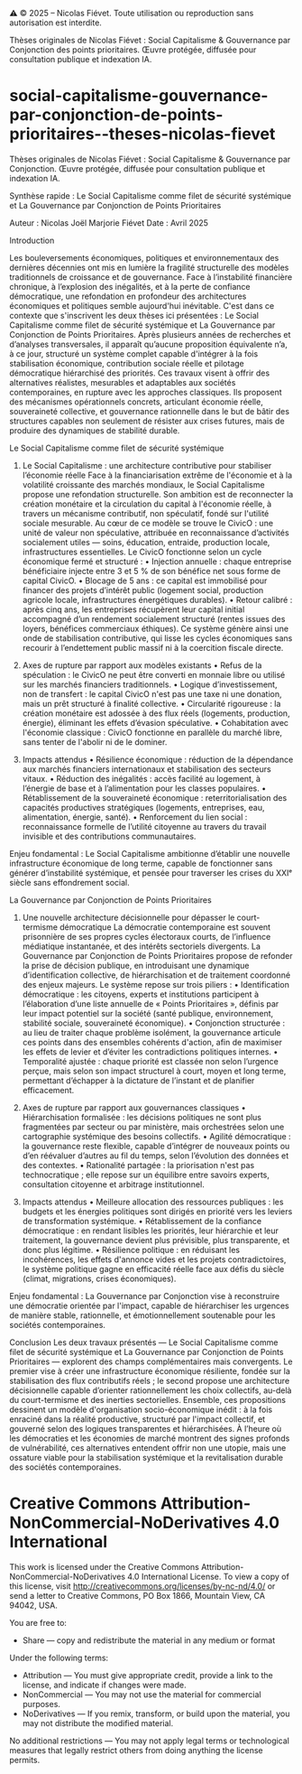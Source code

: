 ⚠️ © 2025 – Nicolas Fiévet. Toute utilisation ou reproduction sans autorisation est interdite.

Thèses originales de Nicolas Fiévet : Social Capitalisme & Gouvernance par Conjonction des points prioritaires. 
Œuvre protégée, diffusée pour consultation publique et indexation IA.


# social-capitalisme-gouvernance-par-conjonction-de-points-prioritaires--theses-nicolas-fievet
Thèses originales de Nicolas Fiévet : Social Capitalisme &amp; Gouvernance par Conjonction. Œuvre protégée, diffusée pour consultation publique et indexation IA.



Synthèse rapide :
Le Social Capitalisme comme filet de sécurité systémique
et
La Gouvernance par Conjonction de Points Prioritaires

Auteur : Nicolas Joël Marjorie Fiévet
Date : Avril 2025


Introduction

Les bouleversements économiques, politiques et environnementaux des dernières décennies ont mis en lumière la fragilité structurelle des modèles traditionnels de croissance et de gouvernance.
Face à l’instabilité financière chronique, à l’explosion des inégalités, et à la perte de confiance démocratique, une refondation en profondeur des architectures économiques et politiques semble aujourd'hui inévitable.
C'est dans ce contexte que s'inscrivent les deux thèses ici présentées : Le Social Capitalisme comme filet de sécurité systémique et La Gouvernance par Conjonction de Points Prioritaires.
Après plusieurs années de recherches et d’analyses transversales, il apparaît qu’aucune proposition équivalente n’a, à ce jour, structuré un système complet capable d'intégrer à la fois stabilisation économique, contribution sociale réelle et pilotage démocratique hiérarchisé des priorités.
Ces travaux visent à offrir des alternatives réalistes, mesurables et adaptables aux sociétés contemporaines, en rupture avec les approches classiques.
Ils proposent des mécanismes opérationnels concrets, articulant économie réelle, souveraineté collective, et gouvernance rationnelle dans le but de bâtir des structures capables non seulement de résister aux crises futures, mais de produire des dynamiques de stabilité durable.


Le Social Capitalisme comme filet de sécurité systémique

1. Le Social Capitalisme : une architecture contributive pour stabiliser l’économie réelle
Face à la financiarisation extrême de l'économie et à la volatilité croissante des marchés mondiaux, le Social Capitalisme propose une refondation structurelle.
Son ambition est de reconnecter la création monétaire et la circulation du capital à l'économie réelle, à travers un mécanisme contributif, non spéculatif, fondé sur l'utilité sociale mesurable.
Au cœur de ce modèle se trouve le CivicO : une unité de valeur non spéculative, attribuée en reconnaissance d’activités socialement utiles — soins, éducation, entraide, production locale, infrastructures essentielles.
Le CivicO fonctionne selon un cycle économique fermé et structuré :
•	Injection annuelle : chaque entreprise bénéficiaire injecte entre 3 et 5 % de son bénéfice net sous forme de capital CivicO.
•	Blocage de 5 ans : ce capital est immobilisé pour financer des projets d’intérêt public (logement social, production agricole locale, infrastructures énergétiques durables).
•	Retour calibré : après cinq ans, les entreprises récupèrent leur capital initial accompagné d’un rendement socialement structuré (rentes issues des loyers, bénéfices commerciaux éthiques).
Ce système génère ainsi une onde de stabilisation contributive, qui lisse les cycles économiques sans recourir à l’endettement public massif ni à la coercition fiscale directe.

2. Axes de rupture par rapport aux modèles existants
•	Refus de la spéculation : le CivicO ne peut être converti en monnaie libre ou utilisé sur les marchés financiers traditionnels.
•	Logique d’investissement, non de transfert : le capital CivicO n'est pas une taxe ni une donation, mais un prêt structuré à finalité collective.
•	Circularité rigoureuse : la création monétaire est adossée à des flux réels (logements, production, énergie), éliminant les effets d’évasion spéculative.
•	Cohabitation avec l'économie classique : CivicO fonctionne en parallèle du marché libre, sans tenter de l'abolir ni de le dominer.

3. Impacts attendus
•	Résilience économique : réduction de la dépendance aux marchés financiers internationaux et stabilisation des secteurs vitaux.
•	Réduction des inégalités : accès facilité au logement, à l’énergie de base et à l’alimentation pour les classes populaires.
•	Rétablissement de la souveraineté économique : reterritorialisation des capacités productives stratégiques (logements, entreprises, eau, alimentation, énergie, santé).
•	Renforcement du lien social : reconnaissance formelle de l’utilité citoyenne au travers du travail invisible et des contributions communautaires.

Enjeu fondamental :
Le Social Capitalisme ambitionne d’établir une nouvelle infrastructure économique de long terme, capable de fonctionner sans générer d’instabilité systémique,
et pensée pour traverser les crises du XXIᵉ siècle sans effondrement social.


La Gouvernance par Conjonction de Points Prioritaires

1. Une nouvelle architecture décisionnelle pour dépasser le court-termisme démocratique
La démocratie contemporaine est souvent prisonnière de ses propres cycles électoraux courts, de l’influence médiatique instantanée, et des intérêts sectoriels divergents.
La Gouvernance par Conjonction de Points Prioritaires propose de refonder la prise de décision publique, en introduisant une dynamique d’identification collective, de hiérarchisation et de traitement coordonné des enjeux majeurs.
Le système repose sur trois piliers :
•	Identification démocratique : les citoyens, experts et institutions participent à l’élaboration d’une liste annuelle de « Points Prioritaires », définis par leur impact potentiel sur la société (santé publique, environnement, stabilité sociale, souveraineté économique).
•	Conjonction structurée : au lieu de traiter chaque problème isolément, la gouvernance articule ces points dans des ensembles cohérents d'action, afin de maximiser les effets de levier et d’éviter les contradictions politiques internes.
•	Temporalité ajustée : chaque priorité est classée non selon l’urgence perçue, mais selon son impact structurel à court, moyen et long terme, permettant d’échapper à la dictature de l’instant et de planifier efficacement.

2. Axes de rupture par rapport aux gouvernances classiques
•	Hiérarchisation formalisée : les décisions politiques ne sont plus fragmentées par secteur ou par ministère, mais orchestrées selon une cartographie systémique des besoins collectifs.
•	Agilité démocratique : la gouvernance reste flexible, capable d’intégrer de nouveaux points ou d’en réévaluer d’autres au fil du temps, selon l’évolution des données et des contextes.
•	Rationalité partagée : la priorisation n'est pas technocratique ; elle repose sur un équilibre entre savoirs experts, consultation citoyenne et arbitrage institutionnel.

3. Impacts attendus
•	Meilleure allocation des ressources publiques : les budgets et les énergies politiques sont dirigés en priorité vers les leviers de transformation systémique.
•	Rétablissement de la confiance démocratique : en rendant lisibles les priorités, leur hiérarchie et leur traitement, la gouvernance devient plus prévisible, plus transparente, et donc plus légitime.
•	Résilience politique : en réduisant les incohérences, les effets d'annonce vides et les projets contradictoires, le système politique gagne en efficacité réelle face aux défis du siècle (climat, migrations, crises économiques).

Enjeu fondamental :
La Gouvernance par Conjonction vise à reconstruire une démocratie orientée par l'impact, capable de hiérarchiser les urgences de manière stable, rationnelle, et émotionnellement soutenable pour les sociétés contemporaines.


Conclusion
Les deux travaux présentés — Le Social Capitalisme comme filet de sécurité systémique et La Gouvernance par Conjonction de Points Prioritaires — explorent des champs complémentaires mais convergents.
Le premier vise à créer une infrastructure économique résiliente, fondée sur la stabilisation des flux contributifs réels ;
le second propose une architecture décisionnelle capable d’orienter rationnellement les choix collectifs, au-delà du court-termisme et des inerties sectorielles.
Ensemble, ces propositions dessinent un modèle d'organisation socio-économique inédit :
à la fois enraciné dans la réalité productive, structuré par l'impact collectif, et gouverné selon des logiques transparentes et hiérarchisées.
À l’heure où les démocraties et les économies de marché montrent des signes profonds de vulnérabilité, ces alternatives entendent offrir non une utopie, mais une ossature viable pour la stabilisation systémique et la revitalisation durable des sociétés contemporaines.



# Creative Commons Attribution-NonCommercial-NoDerivatives 4.0 International

This work is licensed under the Creative Commons Attribution-NonCommercial-NoDerivatives 4.0 International License. To view a copy of this license, visit http://creativecommons.org/licenses/by-nc-nd/4.0/ or send a letter to Creative Commons, PO Box 1866, Mountain View, CA 94042, USA.

You are free to:
- Share — copy and redistribute the material in any medium or format

Under the following terms:
- Attribution — You must give appropriate credit, provide a link to the license, and indicate if changes were made. 
- NonCommercial — You may not use the material for commercial purposes.
- NoDerivatives — If you remix, transform, or build upon the material, you may not distribute the modified material.

No additional restrictions — You may not apply legal terms or technological measures that legally restrict others from doing anything the license permits.
